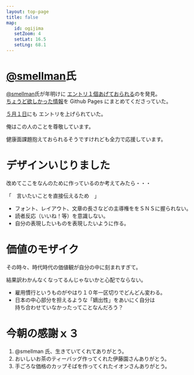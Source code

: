 ```yaml
---
layout: top-page
title: false
map: 
   id: ogijima
   setZoom: 4
   setLat: 16.5
   setLng: 68.1
---
```


# [@smellman](https://smellman.hatenablog.com)氏

[@smellman](https://smellman.hatenablog.com)氏が年明けに
[エントリ１個あげておられる](https://smellman.hatenablog.com/entry/2020/01/04/095039)のを発見。  
[ちょうど欲しかった情報](https://smellman.github.io/vector_tile_book/)を Github Pages にまとめてくださっていた。

[５月１日](https://smellman.hatenablog.com/entry/2020/05/01/140133)にも
エントリを上げられていた。

俺はこの人のことを尊敬しています。

健康面課題抱えておられるそうですけれども全力で応援しています。


# デザインいじりました

改めてここをなんのために作っているのか考えてみたら・・・

「　言いたいことを直接伝えるため　」

* フォント、レイアウト、文章の長さなどの主導権ををＳＮＳに握られない。
* 読者反応（いいね！等）を意識しない。
* 自分の表現したいものを表現したいように作る。


# 価値のモザイク

その時々、時代時代の価値観が自分の中に刻まれすぎて。

結果訳わかんなくなってるんじゃないかと心配でならない。

* 雇用慣行というものがやはり１０年一区切りでどんどん変わる。
* 日本の中心部分を担えるような「嫡出性」をあいにく自分は  
  持ち合わせていなかったってことなんだろう？


# 今朝の感謝ｘ３

1. @smellman 氏、生きていてくれてありがとう。
2. おいしいお茶のティーバッグ作ってくれた伊藤園さんありがとう。
3. 手ごろな価格のカップそばを作ってくれたイオンさんありがとう。
